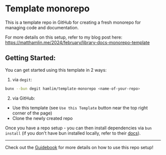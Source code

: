 # Template monorepo

This is a template repo in GitHub for creating a fresh monorepo for managing
code and documentation.

For more details on this setup, refer to my blog post here:
https://matthamlin.me/2024/february/library-docs-monorepo-template

## Getting Started:

You can get started using this template in 2 ways:

1. via `degit`:

```sh
bunx --bun degit hamlim/template-monorepo <name-of-your-repo>
```

2. via GitHub:

- Use this template (see `Use this Template` button near the top right corner of
  the page)
- Clone the newly created repo

Once you have a repo setup - you can then install dependencies via `bun install`
(if you don't have bun installed locally, refer to their
[docs](https://bun.sh)).

---

Check out the [Guidebook](./GUIDEBOOK.md) for more details on how to use this
repo setup!
